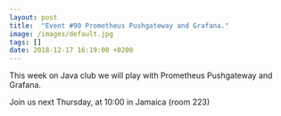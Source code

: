 ```yaml
---
layout: post
title:  "Event #90 Prometheus Pushgateway and Grafana."
image: /images/default.jpg
tags: []
date: 2018-12-17 16:19:00 +0200
---
```


This week on Java club we will play with Prometheus Pushgateway and Grafana.[]()

Join us next Thursday, at 10:00 in Jamaica (room 223)